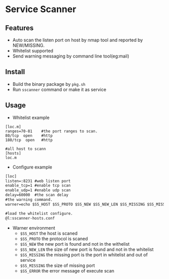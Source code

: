Service Scanner
===

## Features

* Auto scan the listen port on host by nmap tool and reported by NEW/MISSING.
* Whitelist supported
* Send warning messaging by command line tool(eg:mail)

## Install

* Build the binary package by `pkg.sh`
* Run `sscanner` command or make it as service

## Usage

* Whitelist example

```.text
[loc.m]
ranges=70-81    #the port ranges to scan.
80/tcp  open    #http
180/tcp  open   #http

#all host to scann
[hosts]
loc.m
```

* Configure example

```.txt
[loc]
listen=:8231 #web listen port
enable_tcp=1 #enable tcp scan
enable_udp=1 #enable udp scan
delay=60000  #the scan delay
#the warning command.
warner=echo $SS_HOST $SS_PROTO $SS_NEW $SS_NEW_LEN $SS_MISSING $SS_MISSING_LEN $SS_ERROR

#load the whitelist configure.
@l:sscanner-hosts.conf
```

* Warner environment
  * `$SS_HOST` the host is scaned
  * `$SS_PROTO` the protocol is scaned
  * `$SS_NEW` the new port is found and not in the withelist
  * `$SS_NEW_LEN` the size of new port is found and not in the whitelist
  * `$SS_MISSING` the missing port is the port in whitelist and out of service
  * `$SS_MISSING` the size of missing port
  * `$SS_ERROR` the error message of execute scan